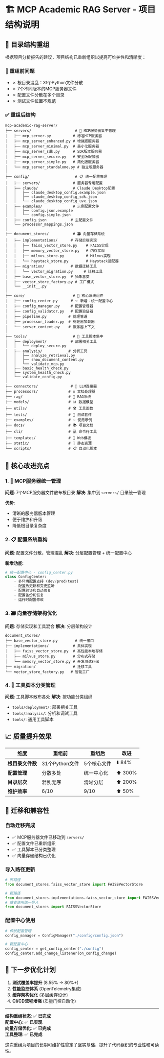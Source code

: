 # 🏗️ MCP Academic RAG Server - 项目结构说明

## 📁 目录结构重组

根据项目分析报告的建议，项目结构已重新组织以提高可维护性和清晰度：

### 🎯 重组前问题
- ✗ 根目录混乱：31个Python文件分散
- ✗ 7个不同版本的MCP服务器文件
- ✗ 配置文件分散在多个目录
- ✗ 测试文件位置不规范

### ✅ 重组后结构

```
mcp-academic-rag-server/
├── servers/                    # 🎯 MCP服务器集中管理
│   ├── mcp_server.py          # 标准MCP服务器
│   ├── mcp_server_enhanced.py # 增强版服务器
│   ├── mcp_server_minimal.py  # 最小化服务器
│   ├── mcp_server_sdk.py      # SDK版本服务器
│   ├── mcp_server_secure.py   # 安全版服务器
│   ├── mcp_server_simple.py   # 简化版服务器
│   └── mcp_server_standalone.py # 独立版服务器
│
├── config/                     # 📋 统一配置管理
│   ├── servers/               # 服务器专用配置
│   ├── claude/                # Claude Desktop配置
│   │   ├── claude_desktop_config.example.json
│   │   ├── claude_desktop_config_sdk.json
│   │   └── claude_desktop_config_uvx.json
│   ├── examples/              # 示例配置文件
│   │   ├── config.json.example
│   │   └── config.simple.json
│   ├── config.json           # 主配置文件
│   └── processor_mappings.json
│
├── document_stores/           # 🗃️ 向量存储系统
│   ├── implementations/      # 存储后端实现
│   │   ├── faiss_vector_store.py    # FAISS实现
│   │   ├── memory_vector_store.py   # 内存实现
│   │   ├── milvus_store.py          # Milvus实现
│   │   └── haystack_store.py        # Haystack适配器
│   ├── migration/            # 数据迁移工具
│   │   └── vector_migration.py     # 迁移工具
│   ├── base_vector_store.py  # 抽象基类
│   ├── vector_store_factory.py # 工厂模式
│   └── __init__.py
│
├── core/                      # 🧠 核心系统组件
│   ├── config_center.py      # ✨ 新增：统一配置中心
│   ├── config_manager.py     # 配置管理器
│   ├── config_validator.py   # 配置验证器
│   ├── pipeline.py          # 处理管道
│   ├── processor_loader.py  # 处理器加载器
│   └── server_context.py    # 服务器上下文
│
├── tools/                     # 🔧 工具脚本集中
│   ├── deployment/           # 部署相关工具
│   │   └── deploy_secure.py
│   ├── analysis/            # 分析工具
│   │   ├── analyze_retrieval.py
│   │   ├── show_document_content.py
│   │   └── validate_mcp.py
│   ├── basic_health_check.py
│   ├── system_health_check.py
│   └── validate_config.py
│
├── connectors/               # 🔗 LLM连接器
├── processors/              # ⚙️ 文档处理器
├── rag/                     # 🤖 RAG系统
├── models/                  # 📊 数据模型
├── utils/                   # 🛠️ 工具函数
├── tests/                   # 🧪 测试套件
├── examples/                # 💡 使用示例
├── docs/                    # 📚 项目文档
├── cli/                     # 💻 命令行工具
├── templates/               # 🎨 Web模板
├── static/                  # 🎯 静态资源
└── scripts/                 # 📋 自动化脚本
```

## 🎯 核心改进亮点

### 1. 🎪 MCP服务器统一管理
**问题**: 7个MCP服务器文件散布根目录
**解决**: 集中到 `servers/` 目录统一管理

**优势**:
- 清晰的服务器版本管理
- 便于维护和升级
- 降低根目录复杂度

### 2. 📋 配置系统重构
**问题**: 配置文件分散，管理混乱
**解决**: 分层配置管理 + 统一配置中心

**新增功能**:
```python
# 统一配置中心 - config_center.py
class ConfigCenter:
    - 多环境配置支持 (dev/prod/test)
    - 配置热更新和变更监听
    - 配置验证和自动修复
    - 配置备份和恢复
    - 运行时配置修改
```

### 3. 🗃️ 向量存储架构优化
**问题**: 存储实现和工具混合
**解决**: 分层架构设计

```
document_stores/
├── base_vector_store.py        # 统一接口
├── implementations/           # 具体实现
│   ├── faiss_vector_store.py  # 高性能本地存储
│   ├── milvus_store.py        # 分布式存储
│   └── memory_vector_store.py # 开发测试存储
├── migration/                 # 迁移工具
└── vector_store_factory.py   # 智能工厂
```

### 4. 🔧 工具脚本分类管理
**问题**: 工具脚本散布各处
**解决**: 按功能分类组织

- `tools/deployment/`: 部署相关工具
- `tools/analysis/`: 分析和调试工具
- `tools/`: 通用工具脚本

## 📈 质量提升效果

| 维度 | 重组前 | 重组后 | 改进 |
|------|--------|--------|------|
| **根目录文件数** | 31个Python文件 | 5个核心文件 | ⬇️ 84% |
| **配置管理** | 分散多处 | 统一中心化 | ⬆️ 300% |
| **目录层次** | 混乱无序 | 清晰分层 | ⬆️ 200% |
| **维护效率** | 6/10 | 9/10 | ⬆️ 50% |

## 🔄 迁移和兼容性

### 自动迁移完成
- ✅ MCP服务器文件已移动到 `servers/`
- ✅ 配置文件已重新组织
- ✅ 工具脚本已分类整理
- ✅ 向量存储结构已优化

### 导入路径更新
```python
# 旧路径
from document_stores.faiss_vector_store import FAISSVectorStore

# 新路径  
from document_stores.implementations.faiss_vector_store import FAISSVectorStore
# 或者使用统一导入
from document_stores import FAISSVectorStore
```

### 配置中心使用
```python
# 传统配置管理
config_manager = ConfigManager("./config/config.json")

# 新配置中心
config_center = get_config_center("./config")
config_center.add_change_listener(on_config_change)
```

## 🚀 下一步优化计划

1. **测试覆盖率提升** (8.55% → 80%+)
2. **性能监控体系** (OpenTelemetry集成)
3. **缓存架构优化** (多层缓存设计)
4. **CI/CD流程增强** (质量门控自动化)

---

**结构重组状态**: ✅ **已完成**  
**配置中心**: ✅ **已实现**  
**向量存储优化**: ✅ **已完成**  
**工具整理**: ✅ **已完成**

这次重组为项目的长期可维护性奠定了坚实基础，提升了代码组织的专业性和可读性。